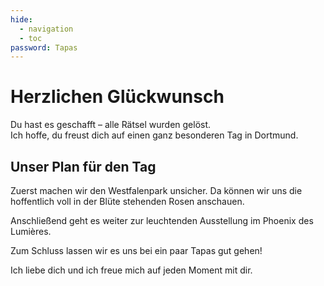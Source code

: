 ```yaml
---
hide:
  - navigation
  - toc
password: Tapas
---
```


# Herzlichen Glückwunsch

Du hast es geschafft – alle Rätsel wurden gelöst.  
Ich hoffe, du freust dich auf einen ganz besonderen Tag in Dortmund.

## Unser Plan für den Tag

Zuerst machen wir den Westfalenpark unsicher. 
Da können wir uns die hoffentlich voll in der Blüte stehenden Rosen anschauen.

Anschließend geht es weiter zur leuchtenden Ausstellung im Phoenix des Lumières.   

Zum Schluss lassen wir es uns bei ein paar Tapas gut gehen! 

Ich liebe dich und ich freue mich auf jeden Moment mit dir.
